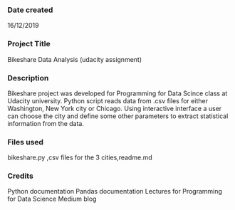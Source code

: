 ### Date created
16/12/2019

### Project Title
Bikeshare Data Analysis (udacity assignment)

### Description
Bikeshare project was developed for Programming 
for Data Scince class at Udacity university. 
Python script reads data from .csv files for 
either Washington, New York city or Chicago.
 Using interactive interface a user can choose 
the city and define some other parameters to 
extract statistical information from the data.

### Files used
bikeshare.py ,csv files for the 3 cities,readme.md

### Credits
Python documentation
Pandas documentation
Lectures for Programming for Data Science
Medium blog 
